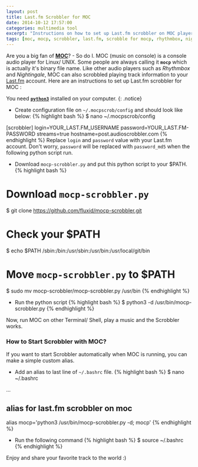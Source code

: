 ```yaml
---
layout: post
title: Last.fm Scrobbler for MOC
date: 2014-10-12 17:57:00
categories: multimedia tool
excerpt: "Instructions on how to set up Last.fm scrobbler on MOC player."
tags: [moc, mocp, scrobbler, last.fm, scrobble for mocp, rhythmbox, nightingale, python3, ]
---
```


Are you a big fan of **[MOC](http://moc.daper.net/)**? - So do I. MOC (music on console) is a console audio player for Linux/ UNIX. Some people are always calling it **`mocp`** which is actually it's binary file name. Like other audio players such as *Rhythmbox* and *Nightingale*, MOC can also scrobbled playing track information to your [Last.fm](http://www.last.fm/) account. Here are an instructions to set up Last.fm scrobbler for MOC :

You need **[`python3`](https://www.python.org/downloads/)** installed on your computer.
{: .notice}

* Create configuration file on `~/.mocpscrob/config` and should look like below:
{% highlight bash %}
$ nano ~/.mocpscrob/config 

[scrobbler]
login=YOUR_LAST.FM_USERNAME
password=YOUR_LAST.FM-PASSWORD
streams=true
hostname=post.audioscrobbler.com
{% endhighlight %}
Replace `login` and `password` value with your Last.fm account. Don't worry, `password` will be replaced with `password_md5` when the following python script run.

* Download `mocp-scrobbler.py` and put this python script to your $PATH.
{% highlight bash %}
# Download `mocp-scrobbler.py`
$ git clone https://github.com/fluxid/mocp-scrobbler.git

# Check your $PATH
$ echo $PATH
/sbin:/bin:/usr/sbin:/usr/bin:/usr/local/git/bin

# Move `mocp-scrobbler.py` to $PATH 
$ sudo mv mocp-scrobbler/mocp-scrobbler.py /usr/bin
{% endhighlight %}

* Run the python script
{% highlight bash %}
$ python3 -d /usr/bin/mocp-scrobbler.py
{% endhighlight %}

Now, run MOC on other Terminal/ Shell, play a music and the Scrobbler works.

### How to Start Scrobbler with MOC?
If you want to start Scrobbler automatically when MOC is running, you can make a simple custom alias.

* Add an alias to last line of `~/.bashrc` file.
{% highlight bash %}
$ nano ~/.bashrc

...
## alias for last.fm scrobbler on moc
alias mocp='python3 /usr/bin/mocp-scrobbler.py -d; mocp'
{% endhighlight %}

* Run the following command
{% highlight bash %}
$ source ~/.bashrc
{% endhighlight %}

Enjoy and share your favorite track to the world :)